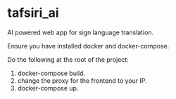 # tafsiri_ai
AI powered web app for sign language translation.

Ensure you have installed docker and docker-compose.

Do the following at the root of the project:
1. docker-compose build.
2. change the proxy for the frontend to your IP.
3. docker-compose up.
